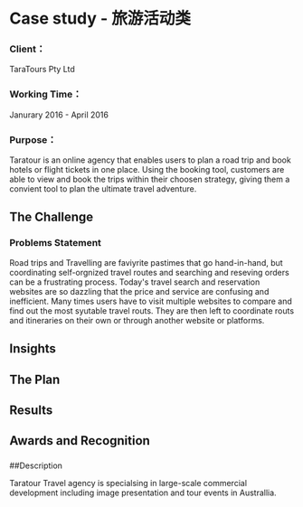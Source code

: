 # Case study - 旅游活动类

### Client：
TaraTours Pty Ltd
### Working Time：
Janurary 2016 -  April 2016
### Purpose：
Taratour is an online agency that enables users to plan a road trip and book hotels or flight tickets in one place. Using the booking tool, customers are able to view and book the trips within  their choosen strategy, giving them a convient tool to plan the ultimate travel adventure. 

## The Challenge
### Problems Statement
Road trips and Travelling are faviyrite pastimes that go hand-in-hand, but coordinating self-orgnized travel routes and searching and reseving orders can be a frustrating process. Today's travel search and reservation websites are so dazzling that the price and service are confusing and inefficient. Many times users have to visit multiple websites to compare and find out the most syutable travel routs. They are then left to coordinate routs and itineraries on their own or through another website or platforms. 

## Insights
### 

## The Plan
### 

## Results
### 

## Awards and Recognition
### 

##Description

Taratour Travel agency is specialsing in large-scale commercial development including image presentation and tour events in Australlia.

